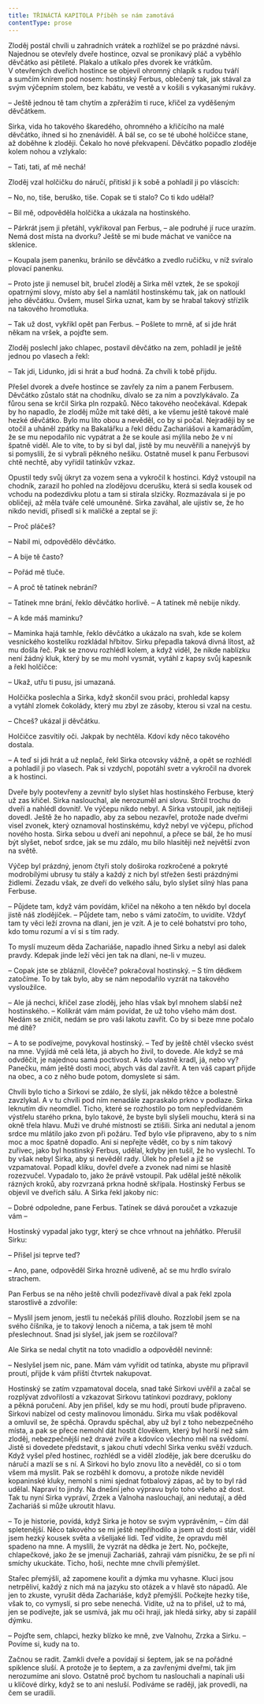 ```yaml
---
title: TŘINÁCTÁ KAPITOLA Příběh se nám zamotává
contentType: prose
---
```


Zloděj postál chvíli u zahradních vrátek a rozhlížel se po prázdné návsi. Najednou se otevřely dveře hostince, ozval se pronikavý pláč a vyběhlo děvčátko asi pětileté. Plakalo a utíkalo přes dvorek ke vrátkům. V otevřených dveřích hostince se objevil ohromný chlapík s rudou tváří a sumčím knírem pod nosem: hostinský Ferbus, oblečený tak, jak stával za svým výčepním stolem, bez kabátu, ve vestě a v košili s vykasanými rukávy.

– Ještě jednou tě tam chytím a zpřerážím ti ruce, křičel za vyděšeným děvčátkem.

Sirka, vida ho takového škaredého, ohromného a křičícího na malé děvčátko, ihned si ho znenáviděl. A bál se, co se té ubohé holčičce stane, až doběhne k zloději. Čekalo ho nové překvapení. Děvčátko popadlo zloděje kolem nohou a vzlykalo:

– Tati, tati, ať mě nechá!

Zloděj vzal holčičku do náručí, přitiskl ji k sobě a pohladil ji po vláscích:

– No, no, tiše, beruško, tiše. Copak se ti stalo? Co ti kdo udělal?

– Bil mě, odpověděla holčička a ukázala na hostinského.

– Párkrát jsem ji přetáhl, vykřikoval pan Ferbus, – ale podruhé jí ruce urazím. Nemá dost místa na dvorku? Ještě se mi bude máchat ve vaničce na sklenice.

– Koupala jsem panenku, bránilo se děvčátko a zvedlo ručičku, v níž svíralo plovací panenku.

– Proto jste ji nemusel bít, bručel zloděj a Sirka měl vztek, že se spokojí opatrnými slovy, místo aby šel a namlátil hostinskému tak, jak on natloukl jeho děvčátku. Ovšem, musel Sirka uznat, kam by se hrabal takový střízlík na takového hromotluka.

– Tak už dost, vykřikl opět pan Ferbus. – Pošlete to mrně, ať si jde hrát někam na vršek, a pojďte sem.

Zloděj poslechl jako chlapec, postavil děvčátko na zem, pohladil je ještě jednou po vlasech a řekl:

– Tak jdi, Lidunko, jdi si hrát a buď hodná. Za chvíli k tobě přijdu.

Přešel dvorek a dveře hostince se zavřely za ním a panem Ferbusem. Děvčátko zůstalo stát na chodníku, dívalo se za ním a povzlykávalo. Za fůrou sena se krčil Sirka pln rozpaků. Něco takového neočekával. Kdepak by ho napadlo, že zloděj může mít také děti, a ke všemu ještě takové malé hezké děvčátko. Bylo mu líto obou a nevěděl, co by si počal. Nejraději by se otočil a uháněl zpátky na Bakalářku a řekl dědu Zachariášovi a kamarádům, že se mu nepodařilo nic vypátrat a že se koule asi mýlila nebo že v ní špatně viděl. Ale to víte, to by si byl dal, jistě by mu neuvěřili a nanejvýš by si pomyslili, že si vybrali pěkného nešiku. Ostatně musel k panu Ferbusovi chtě nechtě, aby vyřídil tatínkův vzkaz.

Opustil tedy svůj úkryt za vozem sena a vykročil k hostinci. Když vstoupil na chodník, zarazil ho pohled na zlodějovu dcerušku, která si sedla kousek od vchodu na podezdívku plotu a tam si stírala slzičky. Rozmazávala si je po obličeji, až měla tváře celé umouněné. Sirka zaváhal, ale ujistiv se, že ho nikdo nevidí, přisedl si k maličké a zeptal se jí:

– Proč pláčeš?

– Nabil mi, odpovědělo děvčátko.

– A bije tě často?

– Pořád mě tluče.

– A proč tě tatínek nebrání?

– Tatínek mne brání, řeklo děvčátko horlivě. – A tatínek mě nebije nikdy.

– A kde máš maminku?

– Maminka hajá tamhle, řeklo děvčátko a ukázalo na svah, kde se kolem vesnického kostelíku rozkládal hřbitov. Sirku přepadla taková divná lítost, až mu došla řeč. Pak se znovu rozhlédl kolem, a když viděl, že nikde nablízku není žádný kluk, který by se mu mohl vysmát, vytáhl z kapsy svůj kapesník a řekl holčičce:

– Ukaž, utřu ti pusu, jsi umazaná.

Holčička poslechla a Sirka, když skončil svou práci, prohledal kapsy a vytáhl zlomek čokolády, který mu zbyl ze zásoby, kterou si vzal na cestu.

– Chceš? ukázal ji děvčátku.

Holčičce zasvítily oči. Jakpak by nechtěla. Kdoví kdy něco takového dostala.

– A teď si jdi hrát a už neplač, řekl Sirka otcovsky vážně, a opět se rozhlédl a pohladil ji po vlasech. Pak si vzdychl, popotáhl svetr a vykročil na dvorek a k hostinci.

Dveře byly pootevřeny a zevnitř bylo slyšet hlas hostinského Ferbuse, který už zas křičel. Sirka naslouchal, ale nerozuměl ani slovu. Strčil trochu do dveří a nahlédl dovnitř. Ve výčepu nikdo nebyl. A Sirka vstoupil, jak nejtišeji dovedl. Ještě že ho napadlo, aby za sebou nezavřel, protože nade dveřmi visel zvonek, který oznamoval hostinskému, když nebyl ve výčepu, příchod nového hosta. Sirka sebou u dveří ani nepohnul, a přece se bál, že ho musí být slyšet, neboť srdce, jak se mu zdálo, mu bilo hlasitěji než největší zvon na světě.

Výčep byl prázdný, jenom čtyři stoly doširoka rozkročené a pokryté modrobílými ubrusy tu stály a každý z nich byl střežen šesti prázdnými židlemi. Zezadu však, ze dveří do velkého sálu, bylo slyšet silný hlas pana Ferbuse.

– Půjdete tam, když vám povídám, křičel na někoho a ten někdo byl docela jistě náš zlodějíček. – Půjdete tam, nebo s vámi zatočím, to uvidíte. Vždyť tam ty věci leží zrovna na dlani, jen je vzít. A je to celé bohatství pro toho, kdo tomu rozumí a ví si s tím rady.

To myslí muzeum děda Zachariáše, napadlo ihned Sirku a nebyl asi dalek pravdy. Kdepak jinde leží věci jen tak na dlani, ne-li v muzeu.

– Copak jste se zbláznil, člověče? pokračoval hostinský. – S tím dědkem zatočíme. To by tak bylo, aby se nám nepodařilo vyzrát na takového vysloužilce.

– Ale já nechci, křičel zase zloděj, jeho hlas však byl mnohem slabší než hostinského. – Kolikrát vám mám povídat, že už toho všeho mám dost. Nedám se zničit, nedám se pro vaši lakotu zavřít. Co by si beze mne počalo mé dítě?

– A to se podívejme, povykoval hostinský. – Teď by ještě chtěl všecko svést na mne. Vyjídá mě celá léta, já abych ho živil, to dovede. Ale když se má odvděčit, je najednou samá poctivost. A kdo vlastně kradl, já, nebo vy? Panečku, mám ještě dosti moci, abych vás dal zavřít. A ten váš capart přijde na obec, a co z něho bude potom, domyslete si sám.

Chvíli bylo ticho a Sirkovi se zdálo, že slyší, jak někdo těžce a bolestně zavzlykal. A v tu chvíli pod ním nenadále zapraskalo prkno v podlaze. Sirka leknutím div neomdlel. Ticho, které se rozhostilo po tom nepředvídaném výstřelu starého prkna, bylo takové, že byste byli slyšeli mouchu, která si na okně třela hlavu. Muži ve druhé místnosti se ztišili. Sirka ani nedutal a jenom srdce mu mlátilo jako zvon při požáru. Teď bylo vše připraveno, aby to s ním moc a moc špatně dopadlo. Ani si nepřejte vědět, co by s ním takový zuřivec, jako byl hostinský Ferbus, udělal, kdyby jen tušil, že ho vyslechl. To by však nebyl Sirka, aby si nevěděl rady. Úlek ho přešel a již se vzpamatoval. Popadl kliku, dovřel dveře a zvonek nad nimi se hlasitě rozezvučel. Vypadalo to, jako že právě vstoupil. Pak udělal ještě několik rázných kroků, aby rozvrzaná prkna hodně skřípala. Hostinský Ferbus se objevil ve dveřích sálu. A Sirka řekl jakoby nic:

– Dobré odpoledne, pane Ferbus. Tatínek se dává poroučet a vzka­zuje vám –

Hostinský vypadal jako tygr, který se chce vrhnout na jehňátko. Přerušil Sirku:

– Přišel jsi teprve teď?

– Ano, pane, odpověděl Sirka hrozně udiveně, ač se mu hrdlo svíralo strachem.

Pan Ferbus se na něho ještě chvíli podezřívavě díval a pak řekl zpola starostlivě a zdvořile:

– Myslil jsem jenom, jestli tu nečekáš příliš dlouho. Rozzlobil jsem se na svého číšníka, je to takový lenoch a ničema, a tak jsem tě mohl přeslechnout. Snad jsi slyšel, jak jsem se rozčiloval?

Ale Sirka se nedal chytit na toto vnadidlo a odpověděl nevinně:

– Neslyšel jsem nic, pane. Mám vám vyřídit od tatínka, abyste mu připravil proutí, přijde k vám příští čtvrtek nakupovat.

Hostinský se zatím vzpamatoval docela, snad také Sirkovi uvěřil a začal se rozplývat zdvořilostí a vzkazovat Sirkovu tatínkovi pozdravy, poklony a pěkná poručení. Aby jen přišel, kdy se mu hodí, proutí bude připraveno. Sirkovi nabízel od cesty malinovou limonádu. Sirka mu však poděkoval a omluvil se, že spěchá. Opravdu spěchal, aby už byl z toho nebezpečného místa, a pak se přece nemohl dát hostit člověkem, který byl horší než sám zloděj, nebezpečnější než dravé zvíře a kdovíco všechno měl na svědomí. Jistě si dovedete představit, s jakou chutí vdechl Sirka venku svěží vzduch. Když vyšel před hostinec, rozhlédl se a viděl zloděje, jak bere dcerušku do náručí a mazlí se s ní. A Sirkovi ho bylo znovu líto a nevěděl, co si o tom všem má myslit. Pak se rozběhl k domovu, a protože nikde neviděl kopaninské kluky, nemohl s nimi sjednat fotbalový zápas, ač by to byl rád udělal. Napraví to jindy. Na dnešní jeho výpravu bylo toho všeho až dost. Tak tu nyní Sirka vypráví, Zrzek a Valnoha naslouchají, ani nedutají, a děd Zachariáš si může ukroutit hlavu.

– To je historie, povídá, když Sirka je hotov se svým vyprávěním, – čím dál spletenější. Něco takového se mi ještě nepřihodilo a jsem už dosti stár, viděl jsem hezký kousek světa a všelijaké lidi. Teď vidíte, že opravdu měl spadeno na mne. A myslili, že vyzrát na dědka je žert. No, počkejte, chlapečkové, jako že se jmenuji Zachariáš, zahraji vám písničku, že se při ní smíchy ukuckáte. Ticho, hoši, nechte mne chvíli přemýšlet.

Stařec přemýšlí, až zapomene kouřit a dýmka mu vyhasne. Kluci jsou netrpěliví, každý z nich má na jazyku sto otázek a v hlavě sto nápadů. Ale jen to zkuste, vyrušit děda Zachariáše, když přemýšlí. Počkejte hezky tiše, však to, co vymyslí, si pro sebe nenechá. Vidíte, už na to přišel, už to má, jen se podívejte, jak se usmívá, jak mu oči hrají, jak hledá sirky, aby si zapálil dýmku.

– Pojďte sem, chlapci, hezky blízko ke mně, zve Valnohu, Zrzka a Sirku. – Povíme si, kudy na to.

Začnou se radit. Zamkli dveře a povídají si šeptem, jak se na pořádné spiklence sluší. A protože je to šeptem, a za zavřenými dveřmi, tak jim nerozumíme ani slovo. Ostatně proč bychom tu naslouchali a napínali uši u klíčové dírky, když se to ani nesluší. Podíváme se raději, jak provedli, na čem se uradili.
